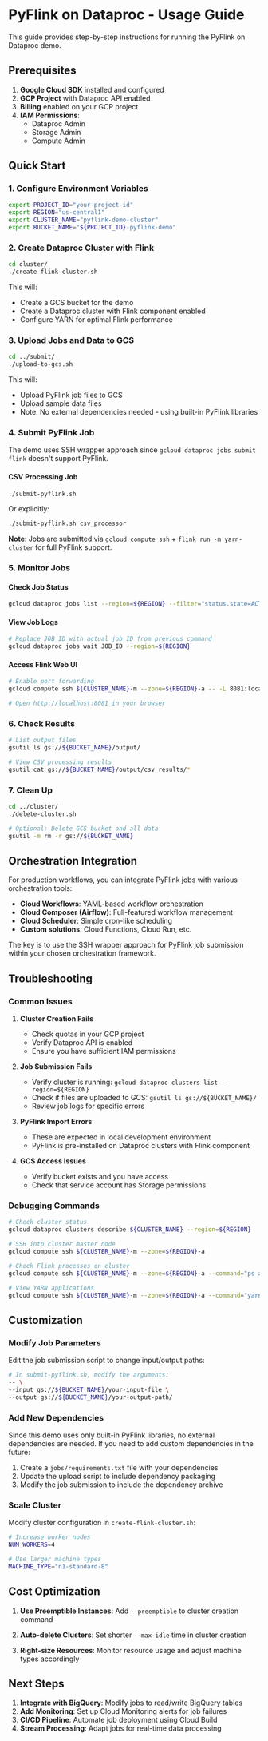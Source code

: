 # PyFlink on Dataproc - Usage Guide

This guide provides step-by-step instructions for running the PyFlink on Dataproc demo.

## Prerequisites

1. **Google Cloud SDK** installed and configured
2. **GCP Project** with Dataproc API enabled
3. **Billing** enabled on your GCP project
4. **IAM Permissions**:
   - Dataproc Admin
   - Storage Admin
   - Compute Admin

## Quick Start

### 1. Configure Environment Variables

```bash
export PROJECT_ID="your-project-id"
export REGION="us-central1"
export CLUSTER_NAME="pyflink-demo-cluster"
export BUCKET_NAME="${PROJECT_ID}-pyflink-demo"
```

### 2. Create Dataproc Cluster with Flink

```bash
cd cluster/
./create-flink-cluster.sh
```

This will:
- Create a GCS bucket for the demo
- Create a Dataproc cluster with Flink component enabled
- Configure YARN for optimal Flink performance

### 3. Upload Jobs and Data to GCS

```bash
cd ../submit/
./upload-to-gcs.sh
```

This will:
- Upload PyFlink job files to GCS
- Upload sample data files
- Note: No external dependencies needed - using built-in PyFlink libraries

### 4. Submit PyFlink Job

The demo uses SSH wrapper approach since `gcloud dataproc jobs submit flink` doesn't support PyFlink.

#### CSV Processing Job
```bash
./submit-pyflink.sh
```

Or explicitly:
```bash
./submit-pyflink.sh csv_processor
```

**Note**: Jobs are submitted via `gcloud compute ssh` + `flink run -m yarn-cluster` for full PyFlink support.

### 5. Monitor Jobs

#### Check Job Status
```bash
gcloud dataproc jobs list --region=${REGION} --filter="status.state=ACTIVE"
```

#### View Job Logs
```bash
# Replace JOB_ID with actual job ID from previous command
gcloud dataproc jobs wait JOB_ID --region=${REGION}
```

#### Access Flink Web UI
```bash
# Enable port forwarding
gcloud compute ssh ${CLUSTER_NAME}-m --zone=${REGION}-a -- -L 8081:localhost:8081

# Open http://localhost:8081 in your browser
```

### 6. Check Results

```bash
# List output files
gsutil ls gs://${BUCKET_NAME}/output/

# View CSV processing results
gsutil cat gs://${BUCKET_NAME}/output/csv_results/*
```

### 7. Clean Up

```bash
cd ../cluster/
./delete-cluster.sh

# Optional: Delete GCS bucket and all data
gsutil -m rm -r gs://${BUCKET_NAME}
```

## Orchestration Integration

For production workflows, you can integrate PyFlink jobs with various orchestration tools:

- **Cloud Workflows**: YAML-based workflow orchestration
- **Cloud Composer (Airflow)**: Full-featured workflow management
- **Cloud Scheduler**: Simple cron-like scheduling
- **Custom solutions**: Cloud Functions, Cloud Run, etc.

The key is to use the SSH wrapper approach for PyFlink job submission within your chosen orchestration framework.

## Troubleshooting

### Common Issues

1. **Cluster Creation Fails**
   - Check quotas in your GCP project
   - Verify Dataproc API is enabled
   - Ensure you have sufficient IAM permissions

2. **Job Submission Fails**
   - Verify cluster is running: `gcloud dataproc clusters list --region=${REGION}`
   - Check if files are uploaded to GCS: `gsutil ls gs://${BUCKET_NAME}/`
   - Review job logs for specific errors

3. **PyFlink Import Errors**
   - These are expected in local development environment
   - PyFlink is pre-installed on Dataproc clusters with Flink component

4. **GCS Access Issues**
   - Verify bucket exists and you have access
   - Check that service account has Storage permissions

### Debugging Commands

```bash
# Check cluster status
gcloud dataproc clusters describe ${CLUSTER_NAME} --region=${REGION}

# SSH into cluster master node
gcloud compute ssh ${CLUSTER_NAME}-m --zone=${REGION}-a

# Check Flink processes on cluster
gcloud compute ssh ${CLUSTER_NAME}-m --zone=${REGION}-a --command="ps aux | grep flink"

# View YARN applications
gcloud compute ssh ${CLUSTER_NAME}-m --zone=${REGION}-a --command="yarn application -list"
```

## Customization

### Modify Job Parameters

Edit the job submission script to change input/output paths:

```bash
# In submit-pyflink.sh, modify the arguments:
-- \
--input gs://${BUCKET_NAME}/your-input-file \
--output gs://${BUCKET_NAME}/your-output-path/
```

### Add New Dependencies

Since this demo uses only built-in PyFlink libraries, no external dependencies are needed. If you need to add custom dependencies in the future:

1. Create a `jobs/requirements.txt` file with your dependencies
2. Update the upload script to include dependency packaging
3. Modify the job submission to include the dependency archive

### Scale Cluster

Modify cluster configuration in `create-flink-cluster.sh`:

```bash
# Increase worker nodes
NUM_WORKERS=4

# Use larger machine types
MACHINE_TYPE="n1-standard-8"
```

## Cost Optimization

1. **Use Preemptible Instances**:
   Add `--preemptible` to cluster creation command

2. **Auto-delete Clusters**:
   Set shorter `--max-idle` time in cluster creation

3. **Right-size Resources**:
   Monitor resource usage and adjust machine types accordingly

## Next Steps

1. **Integrate with BigQuery**: Modify jobs to read/write BigQuery tables
2. **Add Monitoring**: Set up Cloud Monitoring alerts for job failures
3. **CI/CD Pipeline**: Automate job deployment using Cloud Build
4. **Stream Processing**: Adapt jobs for real-time data processing
